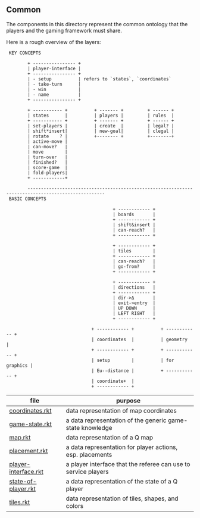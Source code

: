 ## Common 

The components in this directory represent the common ontology that the players and the gaming framework must share.

Here is a rough overview of the layers: 

```
 KEY CONCEPTS
 
        + ---------------- +
        | player-interface |
        + ---------------- +
        | - setup          | refers to `states`, `coordinates`
        | - take-turn      |
        | - win            |
        | - name           |
        + ---------------- +
        
        + ----------- +          + ------- +         + ------ + 
        | states      |          | players |         | rules  |
        + ----------- +          + ------- +         + ------ +
        | set-players |          | create  |         | legal? |
        | shift*insert|          | new-goal|         | clegal |
        | rotate    ? |          +-------- +         +--------+
        | active-move |
        | can-move?   |
        | move        |
        | turn-over   |
        | finished?   |
        | score-game  |
        | fold-players|
        + ------------+
          
        ---------------------------------------------------------------------------------------------------
 BASIC CONCEPTS 

                                        + ------------ +
                                        | boards       |
                                        + ------------ +
                                        | shift&insert |
                                        | can-reach?   |
                                        + ------------ +

                                        + ------------ +
                                        | tiles        |
                                        + ------------ +
                                        | can-reach?   |
                                        | go-from?     |
                                        + ------------ +

                                        + ------------ +
                                        | directions   |
                                        + ------------ +
                                        | dir->Δ       |
                                        | exit->entry  |
                                        | UP DOWN      |
                                        | LEFT RIGHT   |
                                        + ------------ +

                                + ------------ +          + ------------ +
                                | coordinates  |          | geometry     |
                                + ------------ +          + ------------ +
                                | setup        |          | for graphics |
                                | Eu--distance |          + ------------ +
                                | coordinate+  |          
                                + ------------ +          
```

| file | purpose |
|--------------------- | ------- |
| [coordinates.rkt](coordinates.rkt) | data representation of map coordinates | 
| [game-state.rkt](game-state.rkt) | a data representation of the generic game-state knowledge | 
| [map.rkt](map.rkt) | data representation of a Q map | 
| [placement.rkt](placement.rkt) | a data representation for player actions, esp. placements | 
| [player-interface.rkt](player-interface.rkt) | a player interface that the referee can use to service players | 
| [state-of-player.rkt](state-of-player.rkt) | a data representation of the state of a Q player | 
| [tiles.rkt](tiles.rkt) | data representation of tiles, shapes, and colors | 
